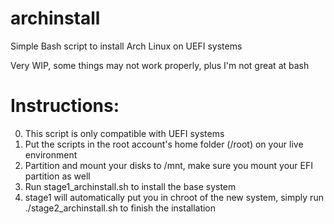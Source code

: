 # archinstall
Simple Bash script to install Arch Linux on UEFI systems

Very WIP, some things may not work properly, plus I'm not great at bash

# Instructions:
0. This script is only compatible with UEFI systems
1. Put the scripts in the root account's home folder (/root) on your live environment
2. Partition and mount your disks to /mnt, make sure you mount your EFI partition as well
3. Run stage1_archinstall.sh to install the base system
4. stage1 will automatically put you in chroot of the new system, simply run ./stage2_archinstall.sh to finish the installation

